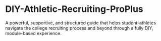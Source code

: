 # DIY-Athletic-Recruiting-ProPlus
 A powerful, supportive, and structured guide that helps student-athletes navigate the college recruiting process and beyond through a fully DIY, module-based experience.
